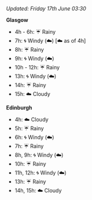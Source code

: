 *Updated: Friday 17th June 03:30*

**Glasgow**

* 4h - 6h: :umbrella: Rainy
* 7h: :cyclone: Windy (:cloud:) [:cloud: as of 4h]
* 8h: :umbrella: Rainy
* 9h: :cyclone: Windy (:cloud:)
* 10h - 12h: :umbrella: Rainy
* 13h: :cyclone: Windy (:cloud:)
* 14h: :umbrella: Rainy
* 15h: :cloud: Cloudy

**Edinburgh**

* 4h: :cloud: Cloudy
* 5h: :umbrella: Rainy
* 6h: :cyclone: Windy (:cloud:)
* 7h: :umbrella: Rainy
* 8h, 9h: :cyclone: Windy (:cloud:)
* 10h: :umbrella: Rainy
* 11h, 12h: :cyclone: Windy (:cloud:)
* 13h: :umbrella: Rainy
* 14h, 15h: :cloud: Cloudy
